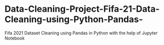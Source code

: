 # Data-Cleaning-Project-Fifa-21-Data-Cleaning-using-Python-Pandas-
Fifa 2021 Dataset Cleaning using Pandas in Python with the help of Jupyter Notebook
